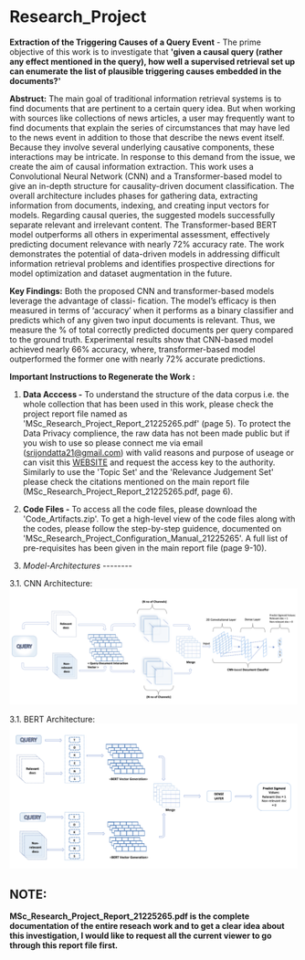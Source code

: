 # Research_Project

**Extraction of the Triggering Causes of a Query Event** - The prime objective of this work is to investigate that <b>'given a causal query (rather any effect mentioned in the query), how well a supervised retrieval set up can enumerate the list of plausible triggering causes embedded in the documents?'</b> 

<b>Abstruct:</b> The main goal of traditional information retrieval systems is to find documents that are pertinent to a certain query idea. But when working with sources like collections of news articles, a user may frequently want to find documents that explain the series of circumstances that may have led to the news event in addition to those that describe the news event itself. Because they involve several underlying causative components, these interactions may be intricate. In response to this demand from the issue, we create the aim of causal information extraction. This work uses a Convolutional Neural Network (CNN) and a Transformer-based model to give an in-depth structure for causality-driven document classification. The overall architecture includes phases for gathering data, extracting information from documents, indexing, and creating input vectors for models. Regarding causal queries, the suggested models successfully separate relevant and irrelevant content. The Transformer-based BERT model outperforms all others in experimental assessment, effectively predicting document relevance with nearly 72% accuracy rate. The work demonstrates the potential of data-driven models in addressing difficult information retrieval problems and identifies prospective directions for model optimization and dataset augmentation in the future.

<b>Key Findings:</b> Both the proposed CNN and transformer-based models leverage the advantage of classi- fication. The model’s efficacy is then measured in terms of ‘accuracy’ when it performs as a binary classifier and predicts which of any given two input documents is relevant. Thus, we measure the % of total correctly predicted documents per query compared to the ground truth. Experimental results show that CNN-based model achieved nearly 66% accuracy, where, transformer-based model outperformed the former one with nearly 72% accurate predictions.

<b>Important Instructions to Regenerate the Work :</b>

1. **Data Acccess -** To understand the structure of the data corpus i.e. the whole collection that has been used in this work, please check the project report file named as 'MSc_Research_Project_Report_21225265.pdf' (page 5). To protect the Data Privacy complience, the raw data has not been made public but if you wish to use so please connect me via email (srijondatta21@gmail.com) with valid reasons and purpose of useage or can visit this [WEBSITE](http://fire.irsi.res.in/fire/static/data) and request the access key to the authority. Similarly to use the 'Topic Set' and the 'Relevance Judgement Set' please check the citations mentioned on the main report file (MSc_Research_Project_Report_21225265.pdf, page 6).

2. **Code Files -** To access all the code files, please download the 'Code_Artifacts.zip'. To get a high-level view of the code files along with the codes, please follow the step-by-step guidence, documented on 'MSc_Research_Project_Configuration_Manual_21225265'. A full list of pre-requisites has been given in the main report file (page 9-10).

3. *Model-Architectures* --------

3.1. CNN Architecture: 
![CNN Architecture](https://github.com/srijonDatta/Research_Project/blob/main/Model_Architectures/CNN_Architecture.png)

3.1. BERT Architecture: 
![BERT Architecture](https://github.com/srijonDatta/Research_Project/blob/main/Model_Architectures/BERT_Architecture.png)


## NOTE: 
<b>MSc_Research_Project_Report_21225265.pdf is the complete documentation of the entire reseach work and to get a clear idea about this investigation, I would like to request all the current viewer to go through this report file first.</b>  

